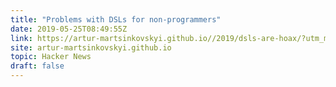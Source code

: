```yaml
---
title: "Problems with DSLs for non-programmers"
date: 2019-05-25T08:49:55Z
link: https://artur-martsinkovskyi.github.io//2019/dsls-are-hoax/?utm_medium=RSS&utm_source=hune
site: artur-martsinkovskyi.github.io
topic: Hacker News
draft: false
---
```

